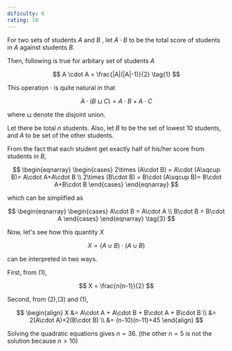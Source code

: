```yaml
---
dificulty: 6
rating: 10
---
```


[comment]: # (custom-operation:: true)

For two sets of students $A$ and $B$ , let $A \cdot B$ to be the total score of students in $A$ against students $B$.

Then, following is true for arbitary set of students $A$ 

$$
A \cdot A = \frac{|A|(|A|-1)}{2} \tag{1}
$$

This operation $\cdot$ is quite natural in that

$$
A\cdot (B\sqcup C) =A\cdot B+A\cdot C \tag{2}
$$

where $\sqcup$ denote the disjoint union.

Let there be total $n$ students. Also, let $B$ to be the set of lowest 10 students, and $A$ to be set of the other students.

From the fact that each student get exactly half of his/her score from students in $B$,

$$
\begin{eqnarray}
\begin{cases}
2\times (A\cdot B) = A\cdot (A\sqcup B)= A\cdot A+A\cdot B \\
2\times (B\cdot B) = B\cdot (A\sqcup B)= B\cdot A+B\cdot B
\end{cases}
\end{eqnarray}
$$

which can be simplified as

$$
\begin{eqnarray}
\begin{cases}
A\cdot B = A\cdot A \\
B\cdot B = B\cdot A
\end{cases}
\end{eqnarray}
\tag{3}
$$

[comment]: # (two-sides:: true)

Now, let's see how this quantity $X$

$$
X = (A\cup B)\cdot (A\cup B)
$$

can be interpreted in two ways.

First, from (1),

$$
X = \frac{n(n-1)}{2}
$$

Second, from (2),(3) and (1),

$$
\begin{align}
X &= A\cdot A + A\cdot B + B\cdot A + B\cdot B \\
&= 2(A\cdot A)+2(B\cdot B) \\
&= (n-10)(n-11)+45
\end{align}
$$

Solving the quadratic equations gives $n=36$. (the other $n=5$ is not the solution because $n>10$)
